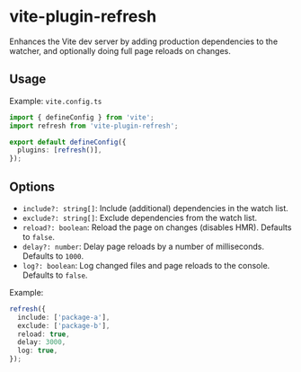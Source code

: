 # vite-plugin-refresh

Enhances the Vite dev server by adding production dependencies to the watcher, and optionally doing full page reloads on changes.

## Usage

Example: `vite.config.ts`

```ts
import { defineConfig } from 'vite';
import refresh from 'vite-plugin-refresh';

export default defineConfig({
  plugins: [refresh()],
});
```

## Options

- `include?: string[]`: Include (additional) dependencies in the watch list.
- `exclude?: string[]`: Exclude dependencies from the watch list.
- `reload?: boolean`: Reload the page on changes (disables HMR). Defaults to `false`.
- `delay?: number`: Delay page reloads by a number of milliseconds. Defaults to `1000`.
- `log?: boolean`: Log changed files and page reloads to the console. Defaults to `false`.

Example:

```ts
refresh({
  include: ['package-a'],
  exclude: ['package-b'],
  reload: true,
  delay: 3000,
  log: true,
});
```

